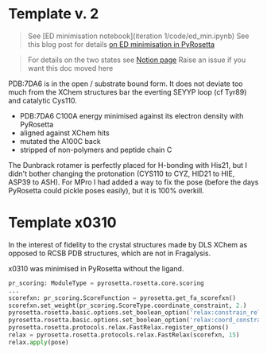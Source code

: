 # Template v. 2

> See [ED minimisation notebook](iteration 1/code/ed_min.ipynb)
> See this blog post for details [on ED minimisation in PyRosetta](https://blog.matteoferla.com/2020/04/how-to-set-up-electron-density.html)

> For details on the two states see [Notion page](https://www.notion.so/asapdiscovery/A71-2A-Details-ef8bd9b8945943359577a7b1276c973b)
> Raise an issue if you want this doc moved here

PDB:7DA6 is in the open / substrate bound form.
It does not deviate too much from the XChem structures bar the everting SEYYP loop (cf Tyr89) and catalytic Cys110.


* PDB:7DA6 C100A energy minimised against its electron density with PyRosetta
* aligned against XChem hits
* mutated the A100C back
* stripped of non-polymers and peptide chain C

The Dunbrack rotamer is perfectly placed for H-bonding with His21,
but I didn't bother changing the protonation (CYS110 to CYZ, HID21 to HIE, ASP39 to ASH).
For MPro I had added a way to fix the pose (before the days PyRosetta could pickle poses easily), but it is 100% overkill.

# Template x0310

In the interest of fidelity to the crystal structures made by DLS XChem as opposed to RCSB PDB structures,
which are not in Fragalysis.

x0310 was minimised in PyRosetta without the ligand.

```python
pr_scoring: ModuleType = pyrosetta.rosetta.core.scoring
...
scorefxn: pr_scoring.ScoreFunction = pyrosetta.get_fa_scorefxn()
scorefxn.set_weight(pr_scoring.ScoreType.coordinate_constraint, 2.)
pyrosetta.rosetta.basic.options.set_boolean_option('relax:constrain_relax_to_start_coords', True)
pyrosetta.rosetta.basic.options.set_boolean_option('relax:coord_constrain_sidechains', True)
pyrosetta.rosetta.protocols.relax.FastRelax.register_options()
relax = pyrosetta.rosetta.protocols.relax.FastRelax(scorefxn, 15)
relax.apply(pose)
```